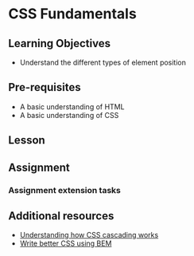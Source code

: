 # CSS Fundamentals

## Learning Objectives

- Understand the different types of element position

## Pre-requisites

- A basic understanding of HTML
- A basic understanding of CSS

## Lesson

## Assignment

### Assignment extension tasks

## Additional resources

- [Understanding how CSS cascading works](https://blog.logrocket.com/how-css-works-understanding-the-cascade-d181cd89a4d8/)
- [Write better CSS using BEM](http://getbem.com/naming/)
